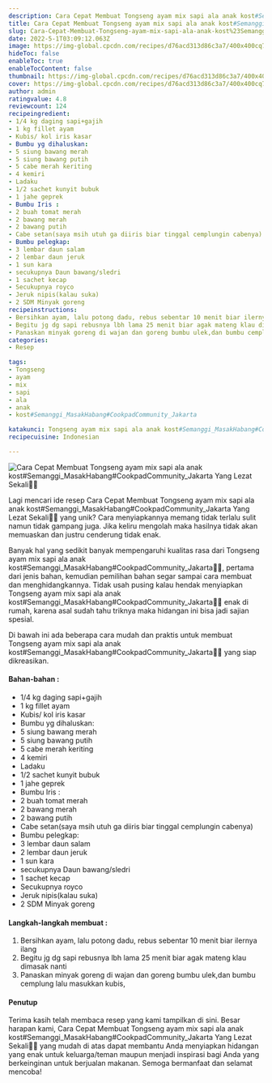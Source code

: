```yaml
---
description: Cara Cepat Membuat Tongseng ayam mix sapi ala anak kost#Semanggi_MasakHabang#CookpadCommunity_Jakarta Yang Lezat Sekali"
title: Cara Cepat Membuat Tongseng ayam mix sapi ala anak kost#Semanggi_MasakHabang#CookpadCommunity_Jakarta Yang Lezat Sekali
slug: Cara-Cepat-Membuat-Tongseng-ayam-mix-sapi-ala-anak-kost%23Semanggi_MasakHabang%23CookpadCommunity_Jakarta-Yang-Lezat-Sekali
date: 2022-5-1T03:09:12.063Z
image: https://img-global.cpcdn.com/recipes/d76acd313d86c3a7/400x400cq70/photo.jpg
hideToc: false
enableToc: true
enableTocContent: false
thumbnail: https://img-global.cpcdn.com/recipes/d76acd313d86c3a7/400x400cq70/photo.jpg
cover: https://img-global.cpcdn.com/recipes/d76acd313d86c3a7/400x400cq70/photo.jpg
author: admin
ratingvalue: 4.8
reviewcount: 124
recipeingredient:
- 1/4 kg daging sapi+gajih
- 1 kg fillet ayam
- Kubis/ kol iris kasar
- Bumbu yg dihaluskan:
- 5 siung bawang merah
- 5 siung bawang putih
- 5 cabe merah keriting
- 4 kemiri
- Ladaku
- 1/2 sachet kunyit bubuk
- 1 jahe geprek
- Bumbu Iris :
- 2 buah tomat merah
- 2 bawang merah
- 2 bawang putih
- Cabe setan(saya msih utuh ga diiris biar tinggal cemplungin cabenya)
- Bumbu pelegkap:
- 3 lembar daun salam
- 2 lembar daun jeruk
- 1 sun kara
- secukupnya Daun bawang/sledri
- 1 sachet kecap
- Secukupnya royco
- Jeruk nipis(kalau suka)
- 2 SDM Minyak goreng
recipeinstructions:
- Bersihkan ayam, lalu potong dadu, rebus sebentar 10 menit biar ilernya ilang
- Begitu jg dg sapi rebusnya lbh lama 25 menit biar agak mateng klau dimasak nanti
- Panaskan minyak goreng di wajan dan goreng bumbu ulek,dan bumbu cemplung lalu masukkan kubis,
categories:
- Resep

tags:
- Tongseng
- ayam
- mix
- sapi
- ala
- anak
- kost#Semanggi_MasakHabang#CookpadCommunity_Jakarta

katakunci: Tongseng ayam mix sapi ala anak kost#Semanggi_MasakHabang#CookpadCommunity_Jakarta
recipecuisine: Indonesian

---
```


![Cara Cepat Membuat Tongseng ayam mix sapi ala anak kost#Semanggi_MasakHabang#CookpadCommunity_Jakarta Yang Lezat Sekali👩‍🍳](https://img-global.cpcdn.com/recipes/d76acd313d86c3a7/400x400cq70/photo.jpg)

Lagi mencari ide resep Cara Cepat Membuat Tongseng ayam mix sapi ala anak kost#Semanggi_MasakHabang#CookpadCommunity_Jakarta Yang Lezat Sekali👩‍🍳 yang unik? Cara menyiapkannya memang tidak terlalu sulit namun tidak gampang juga. Jika keliru mengolah maka hasilnya tidak akan memuaskan dan justru cenderung tidak enak.

Banyak hal yang sedikit banyak mempengaruhi kualitas rasa dari Tongseng ayam mix sapi ala anak kost#Semanggi_MasakHabang#CookpadCommunity_Jakarta👩‍🍳, pertama dari jenis bahan, kemudian pemilihan bahan segar sampai cara membuat dan menghidangkannya. Tidak usah pusing kalau hendak menyiapkan Tongseng ayam mix sapi ala anak kost#Semanggi_MasakHabang#CookpadCommunity_Jakarta👩‍🍳 enak di rumah, karena asal sudah tahu triknya maka hidangan ini bisa jadi sajian spesial.

Di bawah ini ada beberapa cara mudah dan praktis untuk membuat Tongseng ayam mix sapi ala anak kost#Semanggi_MasakHabang#CookpadCommunity_Jakarta👩‍🍳 yang siap dikreasikan.

<!--inarticleads1-->

#### Bahan-bahan :

- 1/4 kg daging sapi+gajih
- 1 kg fillet ayam
- Kubis/ kol iris kasar
- Bumbu yg dihaluskan:
- 5 siung bawang merah
- 5 siung bawang putih
- 5 cabe merah keriting
- 4 kemiri
- Ladaku
- 1/2 sachet kunyit bubuk
- 1 jahe geprek
- Bumbu Iris :
- 2 buah tomat merah
- 2 bawang merah
- 2 bawang putih
- Cabe setan(saya msih utuh ga diiris biar tinggal cemplungin cabenya)
- Bumbu pelegkap:
- 3 lembar daun salam
- 2 lembar daun jeruk
- 1 sun kara
- secukupnya Daun bawang/sledri
- 1 sachet kecap
- Secukupnya royco
- Jeruk nipis(kalau suka)
- 2 SDM Minyak goreng

<!--inarticleads2-->

#### Langkah-langkah membuat :

1. Bersihkan ayam, lalu potong dadu, rebus sebentar 10 menit biar ilernya ilang
1. Begitu jg dg sapi rebusnya lbh lama 25 menit biar agak mateng klau dimasak nanti
1. Panaskan minyak goreng di wajan dan goreng bumbu ulek,dan bumbu cemplung lalu masukkan kubis,

#### Penutup

Terima kasih telah membaca resep yang kami tampilkan di sini. Besar harapan kami, Cara Cepat Membuat Tongseng ayam mix sapi ala anak kost#Semanggi_MasakHabang#CookpadCommunity_Jakarta Yang Lezat Sekali👩‍🍳 yang mudah di atas dapat membantu Anda menyiapkan hidangan yang enak untuk keluarga/teman maupun menjadi inspirasi bagi Anda yang berkeinginan untuk berjualan makanan. Semoga bermanfaat dan selamat mencoba!